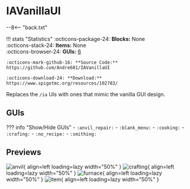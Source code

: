 # IAVanillaUI

--8<-- "back.txt"

!!! stats "Statistics"
    :octicons-package-24: **Blocks:** None  
    :octicons-stack-24: **Items:** None  
    :octicons-browser-24: **GUIs:** [6](#guis)
    
    :octicons-mark-github-16: **Source Code:** https://github.com/Andre601/IAVanillaUI
    
    :octicons-download-24: **Download:** https://www.spigotmc.org/resources/102783/

Replaces the `/ia` UIs with ones that mimic the vanilla GUI design.

## GUIs

??? info "Show/Hide GUIs"
    - `:anvil_repair:`
    - `:blank_menu:`
    - `:cooking:`
    - `:crafing:`
    - `:no_recipe:`
    - `:smithing:`

## Previews

![anvil](../assets/images/iavanillaui/anvil.png){ align=left loading=lazy width="50%" }
![crafting](../assets/images/iavanillaui/crafting.png){ align=left loading=lazy width="50%" }
![furnace](../assets/images/iavanillaui/furnace.png){ align=left loading=lazy width="50%" }
![item](../assets/images/iavanillaui/item.png){ align=left loading=lazy width="50%" }